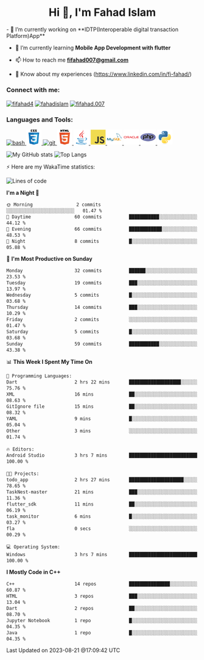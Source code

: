 <h1 align="center">Hi 👋, I'm Fahad Islam</h1>
- 🔭 I’m currently working on **IDTP(Interoperable digital transaction Platform)App**

- 🌱 I’m currently learning **Mobile App Development with flutter**

- 📫 How to reach me **fifahad007@gmail.com**

- 📄 Know about my experiences (https://www.linkedin.com/in/fi-fahad/)

<h3 align="left">Connect with me:</h3>
<p align="left">
<a href="https://twitter.com/fifahad4" target="blank"><img align="center" src="https://raw.githubusercontent.com/rahuldkjain/github-profile-readme-generator/master/src/images/icons/Social/twitter.svg" alt="fifahad4" height="30" width="40" /></a>
<a href="https://www.linkedin.com/in/fi-fahad/" target="blank"><img align="center" src="https://raw.githubusercontent.com/rahuldkjain/github-profile-readme-generator/master/src/images/icons/Social/linked-in-alt.svg" alt="fahadislam" height="30" width="40" /></a>
<a href="https://fb.com/fifahad.007" target="blank"><img align="center" src="https://raw.githubusercontent.com/rahuldkjain/github-profile-readme-generator/master/src/images/icons/Social/facebook.svg" alt="fifahad.007" height="30" width="40" /></a>
</p>

<h3 align="left">Languages and Tools:</h3>
<p align="left"> <a href="https://www.gnu.org/software/bash/" target="_blank" rel="noreferrer"> <img src="https://www.vectorlogo.zone/logos/gnu_bash/gnu_bash-icon.svg" alt="bash" width="40" height="40"/> </a> <a href="https://www.w3schools.com/css/" target="_blank" rel="noreferrer"> <img src="https://raw.githubusercontent.com/devicons/devicon/master/icons/css3/css3-original-wordmark.svg" alt="css3" width="40" height="40"/> </a> <a href="https://git-scm.com/" target="_blank" rel="noreferrer"> <img src="https://www.vectorlogo.zone/logos/git-scm/git-scm-icon.svg" alt="git" width="40" height="40"/> </a> <a href="https://www.w3.org/html/" target="_blank" rel="noreferrer"> <img src="https://raw.githubusercontent.com/devicons/devicon/master/icons/html5/html5-original-wordmark.svg" alt="html5" width="40" height="40"/> </a> <a href="https://www.java.com" target="_blank" rel="noreferrer"> <img src="https://raw.githubusercontent.com/devicons/devicon/master/icons/java/java-original.svg" alt="java" width="40" height="40"/> </a> <a href="https://developer.mozilla.org/en-US/docs/Web/JavaScript" target="_blank" rel="noreferrer"> <img src="https://raw.githubusercontent.com/devicons/devicon/master/icons/javascript/javascript-original.svg" alt="javascript" width="40" height="40"/> </a> <a href="https://www.mysql.com/" target="_blank" rel="noreferrer"> <img src="https://raw.githubusercontent.com/devicons/devicon/master/icons/mysql/mysql-original-wordmark.svg" alt="mysql" width="40" height="40"/> </a> <a href="https://www.oracle.com/" target="_blank" rel="noreferrer"> <img src="https://raw.githubusercontent.com/devicons/devicon/master/icons/oracle/oracle-original.svg" alt="oracle" width="40" height="40"/> </a> <a href="https://www.php.net" target="_blank" rel="noreferrer"> <img src="https://raw.githubusercontent.com/devicons/devicon/master/icons/php/php-original.svg" alt="php" width="40" height="40"/> </a> <a href="https://www.python.org" target="_blank" rel="noreferrer"> <img src="https://raw.githubusercontent.com/devicons/devicon/master/icons/python/python-original.svg" alt="python" width="40" height="40"/> </a> </p>

![My GitHub stats](https://github-readme-stats.vercel.app/api?username=Fahaddada47&show_icons=true&theme=radical)
![Top Langs](https://github-readme-stats.vercel.app/api/top-langs/?username=Fahaddada47&layout=donut)


⚡ Here are my WakaTime statistics:

<!--START_SECTION:waka-->
![Lines of code](https://img.shields.io/badge/From%20Hello%20World%20I%27ve%20Written-200.1%20thousand%20lines%20of%20code-blue)

**I'm a Night 🦉** 

```text
🌞 Morning                2 commits           ░░░░░░░░░░░░░░░░░░░░░░░░░   01.47 % 
🌆 Daytime                60 commits          ███████████░░░░░░░░░░░░░░   44.12 % 
🌃 Evening                66 commits          ████████████░░░░░░░░░░░░░   48.53 % 
🌙 Night                  8 commits           █░░░░░░░░░░░░░░░░░░░░░░░░   05.88 % 
```
📅 **I'm Most Productive on Sunday** 

```text
Monday                   32 commits          ██████░░░░░░░░░░░░░░░░░░░   23.53 % 
Tuesday                  19 commits          ███░░░░░░░░░░░░░░░░░░░░░░   13.97 % 
Wednesday                5 commits           █░░░░░░░░░░░░░░░░░░░░░░░░   03.68 % 
Thursday                 14 commits          ███░░░░░░░░░░░░░░░░░░░░░░   10.29 % 
Friday                   2 commits           ░░░░░░░░░░░░░░░░░░░░░░░░░   01.47 % 
Saturday                 5 commits           █░░░░░░░░░░░░░░░░░░░░░░░░   03.68 % 
Sunday                   59 commits          ███████████░░░░░░░░░░░░░░   43.38 % 
```


📊 **This Week I Spent My Time On** 

```text
💬 Programming Languages: 
Dart                     2 hrs 22 mins       ███████████████████░░░░░░   75.76 % 
XML                      16 mins             ██░░░░░░░░░░░░░░░░░░░░░░░   08.63 % 
GitIgnore file           15 mins             ██░░░░░░░░░░░░░░░░░░░░░░░   08.32 % 
YAML                     9 mins              █░░░░░░░░░░░░░░░░░░░░░░░░   05.04 % 
Other                    3 mins              ░░░░░░░░░░░░░░░░░░░░░░░░░   01.74 % 

🔥 Editors: 
Android Studio           3 hrs 7 mins        █████████████████████████   100.00 % 

🐱‍💻 Projects: 
todo_app                 2 hrs 27 mins       ████████████████████░░░░░   78.65 % 
TaskNest-master          21 mins             ███░░░░░░░░░░░░░░░░░░░░░░   11.36 % 
flutter_sdk              11 mins             ██░░░░░░░░░░░░░░░░░░░░░░░   06.19 % 
task_monitor             6 mins              █░░░░░░░░░░░░░░░░░░░░░░░░   03.27 % 
fla                      0 secs              ░░░░░░░░░░░░░░░░░░░░░░░░░   00.29 % 

💻 Operating System: 
Windows                  3 hrs 7 mins        █████████████████████████   100.00 % 
```

**I Mostly Code in C++** 

```text
C++                      14 repos            ███████████████░░░░░░░░░░   60.87 % 
HTML                     3 repos             ███░░░░░░░░░░░░░░░░░░░░░░   13.04 % 
Dart                     2 repos             ██░░░░░░░░░░░░░░░░░░░░░░░   08.70 % 
Jupyter Notebook         1 repo              █░░░░░░░░░░░░░░░░░░░░░░░░   04.35 % 
Java                     1 repo              █░░░░░░░░░░░░░░░░░░░░░░░░   04.35 % 
```




 Last Updated on 2023-08-21 @17:09:42 UTC
<!--END_SECTION:waka-->


